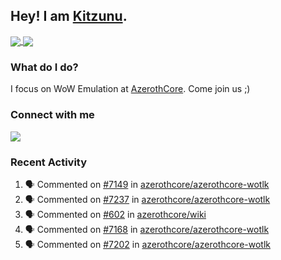 ## Hey! I am [Kitzunu](https://Github.com/Kitzunu).

<a href="https://github-readme-stats.kitzunu.vercel.app/api?username=Kitzunu&show_icons=true&theme=dark">
  <img align="center" src="https://github-readme-stats.kitzunu.vercel.app/api?username=Kitzunu&show_icons=true&theme=dark" />
</a>
<a href="https://github-readme-stats.kitzunu.vercel.app/api?username=Kitzunu&show_icons=true&theme=dark">
  <img align="center" src="https://github-readme-stats.vercel.app/api/top-langs/?username=Kitzunu&layout=compact&theme=dark" />
</a>

### What do I do?

I focus on WoW Emulation at [AzerothCore](https://Github.com/AzerothCore). Come join us ;)

### Connect with me
[![](https://img.shields.io/badge/AzerothCore%20Discord-Connect%20with%20me!-green)](https://discord.com/invite/gkt4y2x)

### Recent Activity

<!--START_SECTION:activity-->
1. 🗣 Commented on [#7149](https://github.com/azerothcore/azerothcore-wotlk/issues/7149) in [azerothcore/azerothcore-wotlk](https://github.com/azerothcore/azerothcore-wotlk)
2. 🗣 Commented on [#7237](https://github.com/azerothcore/azerothcore-wotlk/issues/7237) in [azerothcore/azerothcore-wotlk](https://github.com/azerothcore/azerothcore-wotlk)
3. 🗣 Commented on [#602](https://github.com/azerothcore/wiki/issues/602) in [azerothcore/wiki](https://github.com/azerothcore/wiki)
4. 🗣 Commented on [#7168](https://github.com/azerothcore/azerothcore-wotlk/issues/7168) in [azerothcore/azerothcore-wotlk](https://github.com/azerothcore/azerothcore-wotlk)
5. 🗣 Commented on [#7202](https://github.com/azerothcore/azerothcore-wotlk/issues/7202) in [azerothcore/azerothcore-wotlk](https://github.com/azerothcore/azerothcore-wotlk)
<!--END_SECTION:activity-->
